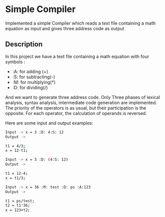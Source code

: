 
# Simple Compiler

Implemented  a simple Compiler which reads a text file containing a math equation as input and gives three  address code as output
## Description
In this project we have a text file containing a math equation with four symbols : 
- :A: 
for adding (+)
- :S:
for subtracting(-)
- :M:
for multiplying(*)
- :D:
for dividing(/)

And we want to generate three address code. Only Three phases of lexical analysis, syntax analysis, intermediate code generation are implemented.
The priority of the operators is as usual, but their participation is the opposite.
For each operator, the calculation of operands is reversed.

Here are some input and output examples:

```bash
Input -> x = 3 :D: 4:S: 12
Output ->

t1 = 4/3;
x = 12-t1;
```
```bash
Input -> x = 3 :D: (4:S: 12)
Output -> 

t1 = 12-4;
x = t1/3;
```
```bash
Input -> x = 36 :M: test :D: ps :A:123
Output -> 

t1 = ps/test;
t2 = t1*36;
x = 123+t2;
```
